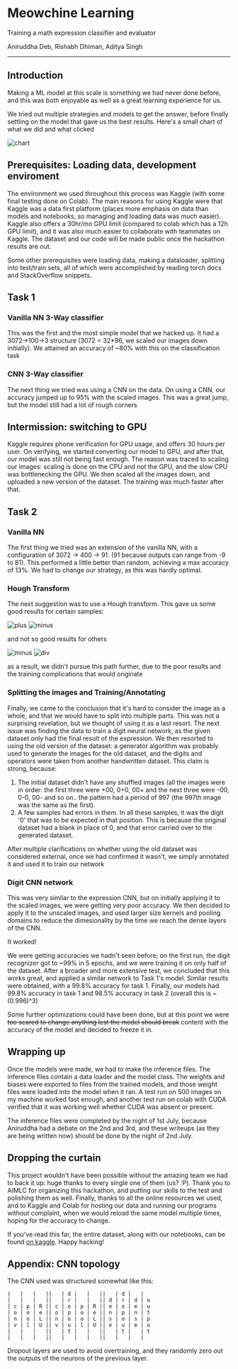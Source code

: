 # Meowchine Learning
Training a math expression classifier and evaluator

Aniruddha Deb, Rishabh Dhiman, Aditya Singh

---------

## Introduction

Making a ML model at this scale is something we had never done before, and this
was both enjoyable as well as a great learning experience for us. 

We tried out multiple strategies and models to get the answer, before finally 
settling on the model that gave us the best results. Here's a small chart of
what we did and what clicked

![chart](res/SoML_mindmap.png)

## Prerequisites: Loading data, development enviroment

The environment we used throughout this process was Kaggle (with some final testing
done on Colab). The main reasons for using Kaggle were that Kaggle was a data first
platform (places more emphasis on data than models and notebooks, so managing 
and loading data was much easier). Kaggle also offers a 30hr/mo GPU limit (compared
to colab which has a 12h GPU limit), and it was also much easier to collaborate
with teammates on Kaggle. The dataset and our code will be made public once 
the hackathon results are out.

Some other prerequisites were loading data, making a dataloader, splitting into
test/train sets, all of which were accomplished by reading torch docs and 
StackOverflow snippets.

## Task 1

### Vanilla NN 3-Way classifier
This was the first and the most simple model that we hacked up. It had a 
3072->100->3 structure (3072 = 32\*96, we scaled our images down initially). 
We attained an accuracy of ~80% with this on the classification task

### CNN 3-Way classifier
The next thing we tried was using a CNN on the data. On using a CNN, our accuracy
jumped up to 95% with the scaled images. This was a great jump, but the model 
still had a lot of rough corners

## Intermission: switching to GPU

Kaggle requires phone verification for GPU usage, and offers 30 hours per user.
On verifying, we started converting our model to GPU, and after that, our model
was still not being fast enough. The reason was traced to scaling our images: 
scaling is done on the CPU and not the GPU, and the slow CPU was bottlenecking
the GPU. We then scaled all the images down, and uploaded a new version of the
dataset. The training was much faster after that.

## Task 2

### Vanilla NN
The first thing we tried was an extension of the vanilla NN, with a configuration
of 3072 -> 400 -> 91. (91 because outputs can range from -9 to 81). This performed
a little better than random, achieving a max accuracy of 13%. We had to change
our strategy, as this was hardly optimal.

### Hough Transform
The next suggestion was to use a Hough transform. This gave us some good results
for certain samples:

![plus](res/plus.jpeg) ![minus](res/minus_1.jpeg)

and not so good results for others

![minus](res/minus_2.jpeg) ![div](res/div.jpeg)

as a result, we didn't pursue this path further, due to the poor results and the
training complications that would originate

### Splitting the images and Training/Annotating

Finally, we came to the conclusion that it's hard to consider the image as a 
whole, and that we would have to split into multiple parts. This was not a 
surprising revelation, but we thought of using it as a last resort. The next
issue was finding the data to train a digit neural network, as the given 
dataset only had the final result of the expression. We then resorted to using 
the old version of the dataset: a generator algorithm was probably used to generate
the images for the old dataset, and the digits and operators were taken from 
another handwritten dataset. This claim is strong, because:

1. The initial dataset didn't have any shuffled images (all the images were in
   order: the first three were +00, 0+0, 00+ and the next three were -00, 0-0, 00-
   and so on.. the pattern had a period of 997 (the 997th image was the same 
   as the first).
2. A few samples had errors in them. In all these samples, it was the digit '0'
   that was to be expected in that position. This is because the original dataset
   had a blank in place of 0, and that error carried over to the generated dataset.

After multiple clarifications on whether using the old dataset was considered 
external, once we had confirmed it wasn't, we simply annotated it and used 
it to train our network

### Digit CNN network
This was very similar to the expression CNN, but on initially applying it to 
the scaled images, we were getting very poor accuracy. We then decided to apply
it to the unscaled images, and used larger size kernels and pooling domains to 
reduce the dimesionality by the time we reach the dense layers of the CNN. 

It worked!

We were getting accuracies we hadn't seen before; on the first run, the digit
recognizer got to ~99% in 5 epochs, and we were training it on only half of 
the dataset. After a broader and more extensive test, we concluded that this 
works great, and applied a similar network to Task 1's model. Similar results 
were obtained, with a 99.8% accuracy for task 1. Finally, our models had 
99.8% accuracy in task 1 and 98.5% accuracy in task 2 (overall this is ~ (0.996)^3)

Some further optimizations could have been done, but at this point we were 
<strike>too scared to change anything lest the model should break</strike> content
with the accuracy of the model and decided to freeze it in. 

## Wrapping up 

Once the models were made, we had to make the inference files. The inference files
contain a data loader and the model class. The weights and biases were exported
to files from the trained models, and those weight files were loaded into the 
model when it ran. A test run on 500 images on my machine worked fast enough, and
another test run on colab with CUDA verified that it was working well whether 
CUDA was absent or present. 

The inference files were completed by the night of 1st July, because Aniruddha 
had a debate on the 2nd and 3rd, and these writeups (as they are being written 
now) should be done by the night of 2nd July. 

## Dropping the curtain

This project wouldn't have been possible without the amazing team we had to back
it up: huge thanks to every single one of them (us? :P). Thank you to AIMLC for
organizing this hackathon, and putting our skills to the test and polishing them
as well. Finally, thanks to all the online resources we used, and to Kaggle and
Colab for hosting our data and running our programs without complaint, when we 
would reload the same model multiple times, hoping for the accuracy to change.

If you've read this far, the entire dataset, along with our notebooks, can be
found [on kaggle](https://www.kaggle.com/aniruddhadeb/soml-hackathon). Happy
hacking!

## Appendix: CNN topology

The CNN used was structured somewhat like this:

```
|   |   |   ||   | d |   |   ||   | d |   |   
|   |   |   ||   | r |   |   || d | r | d | o 
| c | p | R || c | o | p | R || e | o | e | u 
| o | o | e || o | p | o | e || n | p | n | t 
| n | o | L || n | o | o | L || s | o | s | p 
| v | l | U || v | u | l | U || e | u | e | u 
|   |   |   ||   | t |   |   ||   | t |   | t 
|   |   |   ||   |   |   |   ||   |   |   |   
```

Dropout layers are used to avoid overtraining, and they randomly zero out the 
outputs of the neurons of the previous layer. 
